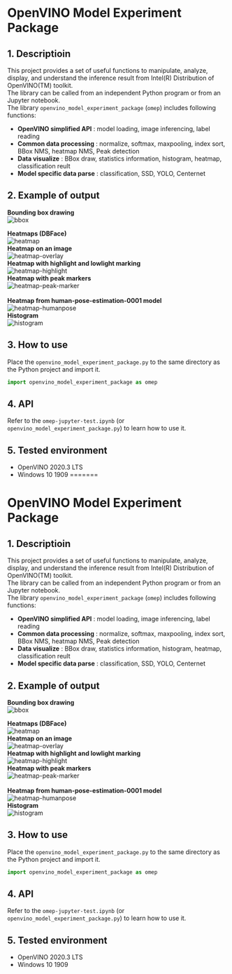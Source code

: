 # OpenVINO Model Experiment Package

## 1. Descriptioin
This project provides a set of useful functions to manipulate, analyze, display, and understand the inference result from Intel(R) Distribution of OpenVINO(TM) toolkit.  
The library can be called from an independent Python program or from an Jupyter notebook.  
The library `openvino_model_experiment_package` (`omep`) includes following functions:
 - **OpenVINO simplified API** : model loading, image inferencing, label reading
 - **Common data processing** : normalize, softmax, maxpooling, index sort, BBox NMS, heatmap NMS, Peak detection
 - **Data visualize** : BBox draw, statistics information, histogram, heatmap, classification reult
 - **Model specific data parse** : classification, SSD, YOLO, Centernet

## 2. Example of output

**Bounding box drawing**  
![bbox](./resources/bbox.png)  

**Heatmaps (DBFace)**  
![heatmap](./resources/heatmap.png)  
**Heatmap on an image**  
![heatmap-overlay](./resources/heatmap-overlay.png)  
**Heatmap with highlight and lowlight marking**  
![heatmap-highlight](./resources/heatmap-highlight.png)  
**Heatmap with peak markers**  
![heatmap-peak-marker](./resources/heatmap-peak-marker.png)  
<br>
**Heatmap from human-pose-estimation-0001 model**  
![heatmap-humanpose](./resources/heatmap-humanpose.png)  
**Histogram**  
![histogram](./resources/histogram.png)  

## 3. How to use
Place the `openvino_model_experiment_package.py` to the same directory as the Python project and import it.  
```Python
import openvino_model_experiment_package as omep
```

## 4. API
Refer to the `omep-jupyter-test.ipynb` (or `openvino_model_experiment_package.py`) to learn how to use it.  

## 5. Tested environment
- OpenVINO 2020.3 LTS
- Windows 10 1909
=======
# OpenVINO Model Experiment Package

## 1. Descriptioin
This project provides a set of useful functions to manipulate, analyze, display, and understand the inference result from Intel(R) Distribution of OpenVINO(TM) toolkit.  
The library can be called from an independent Python program or from an Jupyter notebook.  
The library `openvino_model_experiment_package` (`omep`) includes following functions:
 - **OpenVINO simplified API** : model loading, image inferencing, label reading
 - **Common data processing** : normalize, softmax, maxpooling, index sort, BBox NMS, heatmap NMS, Peak detection
 - **Data visualize** : BBox draw, statistics information, histogram, heatmap, classification reult
 - **Model specific data parse** : classification, SSD, YOLO, Centernet

## 2. Example of output

**Bounding box drawing**  
![bbox](./resources/bbox.png)  

**Heatmaps (DBFace)**  
![heatmap](./resources/heatmap.png)  
**Heatmap on an image**  
![heatmap-overlay](./resources/heatmap-overlay.png)  
**Heatmap with highlight and lowlight marking**  
![heatmap-highlight](./resources/heatmap-highlight.png)  
**Heatmap with peak markers**  
![heatmap-peak-marker](./resources/heatmap-peak-marker.png)  
<br>
**Heatmap from human-pose-estimation-0001 model**  
![heatmap-humanpose](./resources/heatmap-humanpose.png)  
**Histogram**  
![histogram](./resources/histogram.png)  

## 3. How to use
Place the `openvino_model_experiment_package.py` to the same directory as the Python project and import it.  
```Python
import openvino_model_experiment_package as omep
```

## 4. API
Refer to the `omep-jupyter-test.ipynb` (or `openvino_model_experiment_package.py`) to learn how to use it.  

## 5. Tested environment
- OpenVINO 2020.3 LTS
- Windows 10 1909
